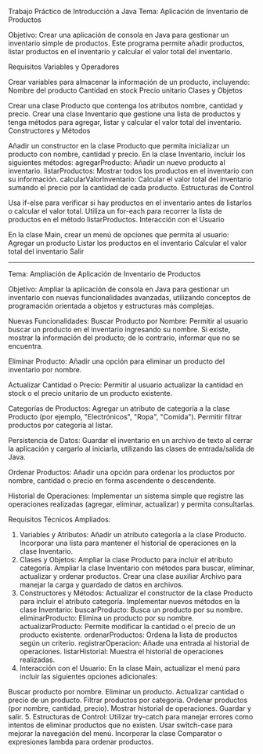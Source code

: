 Trabajo Práctico de Introducción a Java
Tema: Aplicación de Inventario de Productos

Objetivo: Crear una aplicación de consola en Java para gestionar un inventario simple de productos. Este programa permite añadir productos, listar productos en el inventario y calcular el valor total del inventario.

Requisitos
Variables y Operadores

Crear variables para almacenar la información de un producto, incluyendo:
Nombre del producto
Cantidad en stock
Precio unitario
Clases y Objetos

Crear una clase Producto que contenga los atributos nombre, cantidad y precio.
Crear una clase Inventario que gestione una lista de productos y tenga métodos para agregar, listar y calcular el valor total del inventario.
Constructores y Métodos

Añadir un constructor en la clase Producto que permita inicializar un producto con nombre, cantidad y precio.
En la clase Inventario, incluir los siguientes métodos:
agregarProducto: Añadir un nuevo producto al inventario.
listarProductos: Mostrar todos los productos en el inventario con su información.
calcularValorInventario: Calcular el valor total del inventario sumando el precio por la cantidad de cada producto.
Estructuras de Control

Usa if-else para verificar si hay productos en el inventario antes de listarlos o calcular el valor total.
Utiliza un for-each para recorrer la lista de productos en el método listarProductos.
Interacción con el Usuario

En la clase Main, crear un menú de opciones que permita al usuario:
Agregar un producto
Listar los productos en el inventario
Calcular el valor total del inventario
Salir

-----------------------------------------------------------------------------------------------------------------

Tema: Ampliación de Aplicación de Inventario de Productos

Objetivo:
Ampliar la aplicación de consola en Java para gestionar un inventario con nuevas funcionalidades avanzadas, utilizando conceptos de programación orientada a objetos y estructuras más complejas.

Nuevas Funcionalidades:
Buscar Producto por Nombre:
Permitir al usuario buscar un producto en el inventario ingresando su nombre. Si existe, mostrar la información del producto; de lo contrario, informar que no se encuentra.

Eliminar Producto:
Añadir una opción para eliminar un producto del inventario por nombre.

Actualizar Cantidad o Precio:
Permitir al usuario actualizar la cantidad en stock o el precio unitario de un producto existente.

Categorías de Productos:
Agregar un atributo de categoría a la clase Producto (por ejemplo, "Electrónicos", "Ropa", "Comida").
Permitir filtrar productos por categoría al listar.

Persistencia de Datos:
Guardar el inventario en un archivo de texto al cerrar la aplicación y cargarlo al iniciarla, utilizando las clases de entrada/salida de Java.

Ordenar Productos:
Añadir una opción para ordenar los productos por nombre, cantidad o precio en forma ascendente o descendente.

Historial de Operaciones:
Implementar un sistema simple que registre las operaciones realizadas (agregar, eliminar, actualizar) y permita consultarlas.

Requisitos Técnicos Ampliados:
1. Variables y Atributos:
Añadir un atributo categoría a la clase Producto.
Incorporar una lista para mantener el historial de operaciones en la clase Inventario.
2. Clases y Objetos:
Ampliar la clase Producto para incluir el atributo categoría.
Ampliar la clase Inventario con métodos para buscar, eliminar, actualizar y ordenar productos.
Crear una clase auxiliar Archivo para manejar la carga y guardado de datos en archivos.
3. Constructores y Métodos:
Actualizar el constructor de la clase Producto para incluir el atributo categoría.
Implementar nuevos métodos en la clase Inventario:
buscarProducto: Busca un producto por su nombre.
eliminarProducto: Elimina un producto por su nombre.
actualizarProducto: Permite modificar la cantidad o el precio de un producto existente.
ordenarProductos: Ordena la lista de productos según un criterio.
registrarOperacion: Añade una entrada al historial de operaciones.
listarHistorial: Muestra el historial de operaciones realizadas.
4. Interacción con el Usuario:
En la clase Main, actualizar el menú para incluir las siguientes opciones adicionales:

Buscar producto por nombre.
Eliminar un producto.
Actualizar cantidad o precio de un producto.
Filtrar productos por categoría.
Ordenar productos (por nombre, cantidad, precio).
Mostrar historial de operaciones.
Guardar y salir.
5. Estructuras de Control:
Utilizar try-catch para manejar errores como intentos de eliminar productos que no existen.
Usar switch-case para mejorar la navegación del menú.
Incorporar la clase Comparator o expresiones lambda para ordenar productos.

